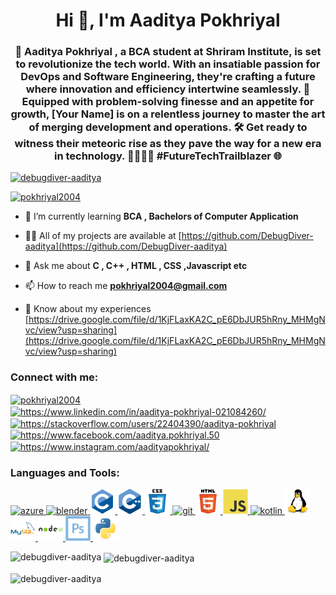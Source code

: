 <h1 align="center">Hi 👋, I'm Aaditya Pokhriyal</h1>
<h3 align="center">🚀 Aaditya Pokhriyal , a BCA student at Shriram Institute, is set to revolutionize the tech world. With an insatiable passion for DevOps and Software Engineering, they're crafting a future where innovation and efficiency intertwine seamlessly. 🌟 Equipped with problem-solving finesse and an appetite for growth, [Your Name] is on a relentless journey to master the art of merging development and operations. 🛠️ Get ready to witness their meteoric rise as they pave the way for a new era in technology. 🌌👩‍💻🔧 #FutureTechTrailblazer 🌐</h3>

<p align="left"> <a href="https://github.com/ryo-ma/github-profile-trophy"><img src="https://github-profile-trophy.vercel.app/?username=debugdiver-aaditya" alt="debugdiver-aaditya" /></a> </p>

<p align="left"> <a href="https://twitter.com/pokhriyal2004" target="blank"><img src="https://img.shields.io/twitter/follow/pokhriyal2004?logo=twitter&style=for-the-badge" alt="pokhriyal2004" /></a> </p>

- 🌱 I’m currently learning **BCA , Bachelors of Computer Application**

- 👨‍💻 All of my projects are available at [https://github.com/DebugDiver-aaditya](https://github.com/DebugDiver-aaditya)

- 💬 Ask me about **C , C++ , HTML , CSS ,Javascript etc**

- 📫 How to reach me **pokhriyal2004@gmail.com**

- 📄 Know about my experiences [https://drive.google.com/file/d/1KjFLaxKA2C_pE6DbJUR5hRny_MHMgNvc/view?usp=sharing](https://drive.google.com/file/d/1KjFLaxKA2C_pE6DbJUR5hRny_MHMgNvc/view?usp=sharing)

<h3 align="left">Connect with me:</h3>
<p align="left">
<a href="https://twitter.com/pokhriyal2004" target="blank"><img align="center" src="https://raw.githubusercontent.com/rahuldkjain/github-profile-readme-generator/master/src/images/icons/Social/twitter.svg" alt="pokhriyal2004" height="30" width="40" /></a>
<a href="https://linkedin.com/in/https://www.linkedin.com/in/aaditya-pokhriyal-021084260/" target="blank"><img align="center" src="https://raw.githubusercontent.com/rahuldkjain/github-profile-readme-generator/master/src/images/icons/Social/linked-in-alt.svg" alt="https://www.linkedin.com/in/aaditya-pokhriyal-021084260/" height="30" width="40" /></a>
<a href="https://stackoverflow.com/users/https://stackoverflow.com/users/22404390/aaditya-pokhriyal" target="blank"><img align="center" src="https://raw.githubusercontent.com/rahuldkjain/github-profile-readme-generator/master/src/images/icons/Social/stack-overflow.svg" alt="https://stackoverflow.com/users/22404390/aaditya-pokhriyal" height="30" width="40" /></a>
<a href="https://fb.com/https://www.facebook.com/aaditya.pokhriyal.50" target="blank"><img align="center" src="https://raw.githubusercontent.com/rahuldkjain/github-profile-readme-generator/master/src/images/icons/Social/facebook.svg" alt="https://www.facebook.com/aaditya.pokhriyal.50" height="30" width="40" /></a>
<a href="https://instagram.com/https://www.instagram.com/aadityapokhriyal/" target="blank"><img align="center" src="https://raw.githubusercontent.com/rahuldkjain/github-profile-readme-generator/master/src/images/icons/Social/instagram.svg" alt="https://www.instagram.com/aadityapokhriyal/" height="30" width="40" /></a>
</p>

<h3 align="left">Languages and Tools:</h3>
<p align="left"> <a href="https://azure.microsoft.com/en-in/" target="_blank" rel="noreferrer"> <img src="https://www.vectorlogo.zone/logos/microsoft_azure/microsoft_azure-icon.svg" alt="azure" width="40" height="40"/> </a> <a href="https://www.blender.org/" target="_blank" rel="noreferrer"> <img src="https://download.blender.org/branding/community/blender_community_badge_white.svg" alt="blender" width="40" height="40"/> </a> <a href="https://www.cprogramming.com/" target="_blank" rel="noreferrer"> <img src="https://raw.githubusercontent.com/devicons/devicon/master/icons/c/c-original.svg" alt="c" width="40" height="40"/> </a> <a href="https://www.w3schools.com/cpp/" target="_blank" rel="noreferrer"> <img src="https://raw.githubusercontent.com/devicons/devicon/master/icons/cplusplus/cplusplus-original.svg" alt="cplusplus" width="40" height="40"/> </a> <a href="https://www.w3schools.com/css/" target="_blank" rel="noreferrer"> <img src="https://raw.githubusercontent.com/devicons/devicon/master/icons/css3/css3-original-wordmark.svg" alt="css3" width="40" height="40"/> </a> <a href="https://git-scm.com/" target="_blank" rel="noreferrer"> <img src="https://www.vectorlogo.zone/logos/git-scm/git-scm-icon.svg" alt="git" width="40" height="40"/> </a> <a href="https://www.w3.org/html/" target="_blank" rel="noreferrer"> <img src="https://raw.githubusercontent.com/devicons/devicon/master/icons/html5/html5-original-wordmark.svg" alt="html5" width="40" height="40"/> </a> <a href="https://developer.mozilla.org/en-US/docs/Web/JavaScript" target="_blank" rel="noreferrer"> <img src="https://raw.githubusercontent.com/devicons/devicon/master/icons/javascript/javascript-original.svg" alt="javascript" width="40" height="40"/> </a> <a href="https://kotlinlang.org" target="_blank" rel="noreferrer"> <img src="https://www.vectorlogo.zone/logos/kotlinlang/kotlinlang-icon.svg" alt="kotlin" width="40" height="40"/> </a> <a href="https://www.linux.org/" target="_blank" rel="noreferrer"> <img src="https://raw.githubusercontent.com/devicons/devicon/master/icons/linux/linux-original.svg" alt="linux" width="40" height="40"/> </a> <a href="https://www.mysql.com/" target="_blank" rel="noreferrer"> <img src="https://raw.githubusercontent.com/devicons/devicon/master/icons/mysql/mysql-original-wordmark.svg" alt="mysql" width="40" height="40"/> </a> <a href="https://nodejs.org" target="_blank" rel="noreferrer"> <img src="https://raw.githubusercontent.com/devicons/devicon/master/icons/nodejs/nodejs-original-wordmark.svg" alt="nodejs" width="40" height="40"/> </a> <a href="https://www.photoshop.com/en" target="_blank" rel="noreferrer"> <img src="https://raw.githubusercontent.com/devicons/devicon/master/icons/photoshop/photoshop-line.svg" alt="photoshop" width="40" height="40"/> </a> <a href="https://www.python.org" target="_blank" rel="noreferrer"> <img src="https://raw.githubusercontent.com/devicons/devicon/master/icons/python/python-original.svg" alt="python" width="40" height="40"/> </a> </p>

<p><img align="left" src="https://github-readme-stats.vercel.app/api/top-langs?username=debugdiver-aaditya&show_icons=true&locale=en&layout=compact" alt="debugdiver-aaditya" /></p>

<p>&nbsp;<img align="center" src="https://github-readme-stats.vercel.app/api?username=debugdiver-aaditya&show_icons=true&locale=en" alt="debugdiver-aaditya" /></p>

<p><img align="center" src="https://github-readme-streak-stats.herokuapp.com/?user=debugdiver-aaditya&" alt="debugdiver-aaditya" /></p>
